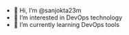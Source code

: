 - 👋 Hi, I’m @sanjokta23m
- 👀 I’m interested in DevOps technology
- 🌱 I’m currently learning DevOps tools


<!---
sanjokta23m/sanjokta23m is a ✨ special ✨ repository because its `README.md` (this file) appears on your GitHub profile.
You can click the Preview link to take a look at your changes.
--->
